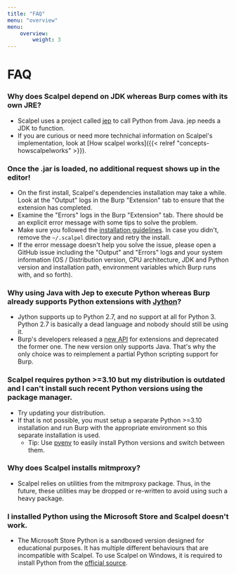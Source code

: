 ```yaml
---
title: "FAQ"
menu: "overview"
menu:
    overview:
        weight: 3
---
```


# FAQ

### Why does Scalpel depend on JDK whereas Burp comes with its own JRE?
-   Scalpel uses a project called [jep](https://github.com/ninia/jep/wiki/) to call Python from Java. jep needs a JDK to function.
-   If you are curious or need more technichal information on Scalpel's implementation, look at [How scalpel works]({{< relref "concepts-howscalpelworks" >}}).

### Once the .jar is loaded, no additional request shows up in the editor!
-   On the first install, Scalpel's dependencies installation may take a while. Look at the "Output" logs in the Burp "Extension" tab to ensure that the extension has completed.
-   Examine the "Errors" logs in the Burp "Extension" tab. There should be an explicit error message with some tips to solve the problem.
-   Make sure you followed the [installation guidelines](../install.md). In case you didn't, remove the `~/.scalpel` directory and retry the install.
-   If the error message doesn't help you solve the issue, please open a GitHub issue including the "Output" and "Errors" logs and your system information (OS / Distribution version, CPU architecture, JDK and Python version and installation path, environment variables which Burp runs with, and so forth).

### Why using Java with Jep to execute Python whereas Burp already supports Python extensions with [Jython](https://www.jython.org/)?
-   Jython supports up to Python 2.7, and no support at all for Python 3. Python 2.7 is basically a dead language and nobody should still be using it.
-   Burp's developers released a [new API](https://portswigger.net/burp/documentation/desktop/extensions/creating) for extensions and deprecated the former one. The new version only supports Java. That's why the only choice was to reimplement a partial Python scripting support for Burp.

### Scalpel requires python >=3.10 but my distribution is outdated and I can't install such recent Python versions using the package manager.
-   Try updating your distribution.
-   If that is not possible, you must setup a separate Python >=3.10 installation and run Burp with the appropriate environment so this separate installation is used.
    -   Tip: Use [pyenv](https://github.com/pyenv/pyenv) to easily install Python versions and switch between them.

### Why does Scalpel installs mitmproxy?
-   Scalpel relies on utilities from the mitmproxy package. Thus, in the future, these utilities may be dropped or re-written to avoid using such a heavy package.

### I installed Python using the Microsoft Store and Scalpel doesn't work.
-   The Microsoft Store Python is a sandboxed version designed for educational purposes. It has multiple different behaviours that are incompatible with Scalpel. To use Scalpel on Windows, it is required to install Python from the [official source](https://www.python.org/downloads/windows/).
